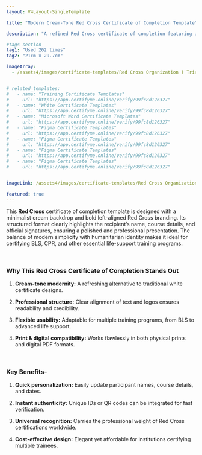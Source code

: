 ```yaml
---
layout: V4Layout-SingleTemplate

title: "Modern Cream-Tone Red Cross Certificate of Completion Template"

description: "A refined Red Cross certificate of completion featuring a cream-tone background and professional left-aligned logo. Perfect for BLS, CPR, and first aid training recognition with a balance of elegance and credibility."

#tags section
tag1: "Used 202 times"
tag2: "21cm x 29.7cm"

imageArray:
  - /assets4/images/certificate-templates/Red Cross Organization ( Trial ) (7).png


# related_templates:
#   - name: "Training Certificate Templates"
#     url: "https://app.certifyme.online/verify/99fc8d126327"
#   - name: "White Certificate Templates"
#     url: "https://app.certifyme.online/verify/99fc8d126327"
#   - name: "Microsoft Word Certificate Templates"
#     url: "https://app.certifyme.online/verify/99fc8d126327"
#   - name: "Figma Certificate Templates"
#     url: "https://app.certifyme.online/verify/99fc8d126327"  
#   - name: "Figma Certificate Templates"
#     url: "https://app.certifyme.online/verify/99fc8d126327"  
#   - name: "Figma Certificate Templates"
#     url: "https://app.certifyme.online/verify/99fc8d126327"  
#   - name: "Figma Certificate Templates"
#     url: "https://app.certifyme.online/verify/99fc8d126327"        


imageLink: /assets4/images/certificate-templates/Red Cross Organization ( Trial ) (7).png

featured: true
---
```


This **Red Cross** certificate of completion template is designed with a minimalist cream backdrop and bold left-aligned Red Cross branding. Its structured format clearly highlights the recipient’s name, course details, and official signatures, ensuring a polished and professional presentation. The balance of modern simplicity with humanitarian identity makes it ideal for certifying BLS, CPR, and other essential life-support training programs.

<br>

### Why This Red Cross Certificate of Completion Stands Out

1. **Cream-tone modernity:** A refreshing alternative to traditional white certificate designs.

1. **Professional structure:** Clear alignment of text and logos ensures readability and credibility.

1. **Flexible usability:** Adaptable for multiple training programs, from BLS to advanced life support.

1. **Print & digital compatibility:** Works flawlessly in both physical prints and digital PDF formats.

<br>

### Key Benefits-

1. **Quick personalization:** Easily update participant names, course details, and dates.

1. **Instant authenticity:** Unique IDs or QR codes can be integrated for fast verification.

1. **Universal recognition:** Carries the professional weight of Red Cross certifications worldwide.

1. **Cost-effective design:** Elegant yet affordable for institutions certifying multiple trainees.
